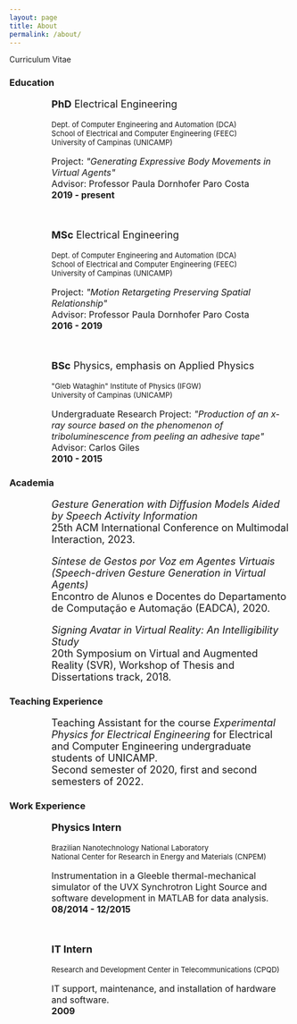 ```yaml
---
layout: page
title: About
permalink: /about/
---
```




<p class="mytitle">Curriculum Vitae </p>

### **Education**


<p style="font-size:large; margin-left:2cm;">
<b>PhD</b> Electrical Engineering</p>
<p style="font-size:small; margin-left:2cm;">
Dept. of Computer Engineering and Automation (DCA) <br />
School of Electrical and Computer Engineering (FEEC) <br />
University of Campinas (UNICAMP)
</p>
<p style="font-size:medium; margin-left:2cm;">
Project: <em>"Generating Expressive Body Movements in Virtual Agents"</em><br />
Advisor: Professor Paula Dornhofer Paro Costa <br />
<b>2019 - present</b>
</p>

<br />

<p style="font-size:large;margin-left:2cm;">
<b>MSc</b> Electrical Engineering
</p>
<p style="font-size:small;margin-left:2cm;">
Dept. of Computer Engineering and Automation (DCA) <br />
School of Electrical and Computer Engineering (FEEC) <br />
University of Campinas (UNICAMP)
</p>
<p style="font-size:medium;margin-left:2cm;">
Project: <em>"Motion Retargeting Preserving Spatial Relationship"</em><br />
Advisor: Professor Paula Dornhofer Paro Costa <br />
<b>2016 - 2019</b>
</p>

<br />

<p style="font-size:large;margin-left:2cm;">
<b>BSc</b> Physics, emphasis on Applied Physics
</p>
<p style="font-size:small;margin-left:2cm;">
"Gleb Wataghin" Institute of Physics (IFGW) <br />
University of Campinas (UNICAMP)
</p>
<p style="font-size:medium;margin-left:2cm;">
Undergraduate Research Project: <em>"Production of an x-ray source based on the phenomenon of triboluminescence from peeling an adhesive tape"</em><br />
Advisor: Carlos Giles <br />
<b>2010 - 2015</b>
</p>

### **Academia**

<p style="font-size:large;margin-left:2cm;">
<em>Gesture Generation with Diffusion Models Aided by Speech Activity Information</em><br />
25th ACM International Conference on Multimodal Interaction, 2023.
</p>

<p style="font-size:large;margin-left:2cm;">
<em>Síntese de Gestos por Voz em Agentes Virtuais (Speech-driven Gesture Generation in Virtual Agents)</em><br />
Encontro de Alunos e Docentes do Departamento de Computação e Automação (EADCA), 2020.
</p>

<p style="font-size:large;margin-left:2cm;">
<em>Signing Avatar in Virtual Reality: An Intelligibility Study</em><br />
20th Symposium on Virtual and Augmented Reality (SVR), Workshop of Thesis and Dissertations track, 2018.
</p>

### **Teaching Experience**

<p style="font-size:large;margin-left:2cm;">
Teaching Assistant for the course <em>Experimental Physics for Electrical Engineering</em> for Electrical and Computer Engineering undergraduate students of UNICAMP.<br />
Second semester of 2020, first and second semesters of 2022.
</p>

### **Work Experience**

<p style="font-size:large; margin-left:2cm;">
<b>Physics Intern</b></p>
<p style="font-size:small; margin-left:2cm;">
Brazilian Nanotechnology National Laboratory<br />
National Center for Research in Energy and Materials (CNPEM) <br />
</p>
<p style="font-size:medium; margin-left:2cm;">
Instrumentation in a Gleeble thermal-mechanical simulator of the UVX Synchrotron Light Source and software development in MATLAB for data analysis.  <br />
<b>08/2014 - 12/2015</b>
</p>

<br />

<p style="font-size:large; margin-left:2cm;">
<b>IT Intern</b></p>
<p style="font-size:small; margin-left:2cm;">
Research and Development Center in Telecommunications (CPQD) <br />
</p>
<p style="font-size:medium; margin-left:2cm;">
IT support, maintenance, and installation of hardware and software. <br />
<b>2009</b>
</p>
